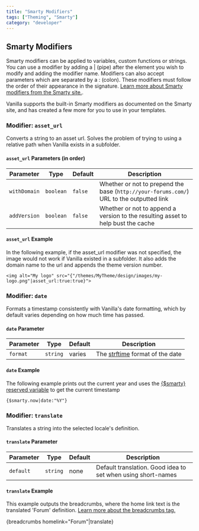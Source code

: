 ```yaml
---
title: "Smarty Modifiers"
tags: ["Theming", "Smarty"]
category: "developer"
---
```


## Smarty Modifiers

Smarty modifiers can be applied to variables, custom functions or strings. You can use a modifier by adding a | (pipe) after the element you wish to modify and adding the modifier name. Modifiers can also accept parameters which are separated by a : (colon). These modifiers must follow the order of their appearance in the signature. [Learn more about Smarty modifiers from the Smarty site.](http://www.smarty.net/docsv2/en/language.modifiers.tpl).

Vanilla supports the built-in Smarty modifiers as documented on the Smarty site, and has created a few more for you to use in your templates.

### Modifier: `asset_url`

Converts a string to an asset url. Solves the problem of trying to using a relative path when Vanilla exists in a subfolder.

#### `asset_url` Parameters (in order)

Parameter       | Type      | Default   | Description
---             | ---       | ---       | ---
`withDomain`    | `boolean` | `false`   | Whether or not to prepend the base (`http://your-forums.com/`) URL to the outputted link
`addVersion`    | `boolean`  | `false`  | Whether or not to append a version to the resulting asset to help bust the cache

#### `asset_url` Example

In the following example, if the asset_url modifier was not specified, the image would not work if Vanilla existed in a subfolder. It also adds the domain name to the url and appends the theme version number.

```
<img alt="My logo" src="{"/themes/MyTheme/design/images/my-logo.png"|asset_url:true:true}">
```

### Modifier: `date`

Formats a timestamp consistently with Vanilla's date formatting, which by default varies depending on how much time has passed.

#### `date` Parameter

Parameter   | Type      | Default   | Description
---         | ---       | ---       | ---
`format`    | `string`  | varies    | The  [strftime](http://php.net/manual/en/function.strftime.php) format of the date

#### `date` Example

The following example prints out the current year and uses the [{$smarty} reserved variable](http://www.smarty.net/docsv2/en/language.variables.smarty.tpl) to get the current timestamp

```
{$smarty.now|date:"%Y"}
```

### Modifier: `translate`

Translates a string into the selected locale's definition.

#### `translate` Parameter

Parameter   | Type      | Default   | Description
---         | ---       | ---       | ---
`default`   | `string`  | none      | Default translation. Good idea to set when using short-names

#### `translate` Example

This example outputs the breadcrumbs, where the home link text is the translated 'Forum' definition. [Learn more about the breadcrumbs tag.](/functions/breadcrumbs.html.md)

{breadcrumbs homelink="Forum"|translate}
